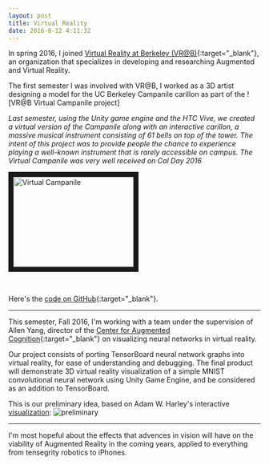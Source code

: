 ```yaml
---
layout: post
title: Virtual Reality
date: 2016-8-12 4:11:32
---
```


In spring 2016, I joined [Virtual Reality at Berkeley (VR@B)](https://vr.berkeley.edu/){:target="_blank"}, an organization that specializes in developing and researching Augmented and Virtual Reality.


The first semester I was involved with VR@B, I worked as a 3D artist designing a model for the UC Berkeley Campanile carillon as part of the ![VR@B Virtual Campanile project]
  

*Last semester, using the Unity game engine and the HTC Vive, we created
a virtual version of the Campanile along with an interactive carillon, a
massive musical instrument consisting of 61 bells on top of the tower.
The intent of this project was to provide people the chance to experience
playing a well-known instrument that is rarely accessible on campus. The
Virtual Campanile was very well received on Cal Day 2016*

<a href="http://www.youtube.com/watch?feature=player_embedded&v=gUPY_vwpJaQ
" target="_blank"><img src="http://img.youtube.com/vi/gUPY_vwpJaQ/0.jpg" 
alt="Virtual Campanile" width="240" height="180" border="10" /></a>


<br>

Here's the [code on GitHub](https://github.com/rileyedmunds/campanile){:target="_blank"}.

---

This semester, Fall 2016, I'm working with a team under the supervision of Allen Yang, director of the [Center for Augmented Cognition](http://augcog.berkeley.edu/){:target="_blank"} on visualizing neural networks in virtual reality.

Our project consists of porting TensorBoard neural network graphs into virtual reality, for ease of understanding and debugging. The final product will demonstrate 3D virtual reality visualization of a simple MNIST convolutional neural network using Unity Game Engine, and be considered as an addition to TensorBoard. 

This is our preliminary idea, based on Adam W. Harley's interactive [visualization](http://scs.ryerson.ca/~aharley/vis/conv/):
![preliminary](https://raw.githubusercontent.com/rileyedmunds/rileyedmunds.github.io/master/images/vr/net.png)

---

I'm most hopeful about the effects that advences in vision will have on the viability of Augmented Reality in the coming years, applied to everything from tensegrity robotics to iPhones.




